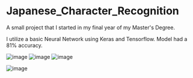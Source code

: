 # Japanese_Character_Recognition

A small project that I started in my final year of my Master's Degree.

I utilize a basic Neural Network using Keras and Tensorflow.
Model had a 81% accuracy.


![image](https://user-images.githubusercontent.com/123787721/222872120-3c835010-7e8e-4a0c-a168-4ff865a27b68.png)
![image](https://user-images.githubusercontent.com/123787721/222872149-af874e42-e3b3-4a73-ac1e-18830fdab049.png)
![image](https://user-images.githubusercontent.com/123787721/222872324-34e2fa6c-91f4-4f0b-baf6-3a05ce31f059.png)



![image](https://user-images.githubusercontent.com/123787721/222872412-aa96a7f1-0934-415b-8a14-c57f88d13e9c.png)
